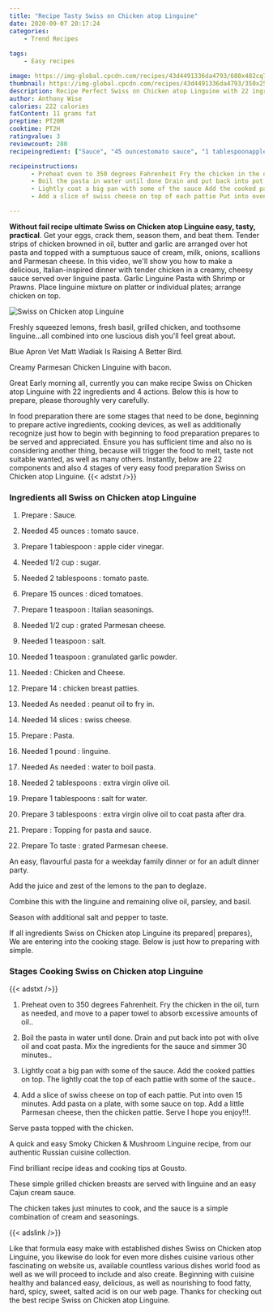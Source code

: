 ```yaml
---
title: "Recipe Tasty Swiss on Chicken atop Linguine"
date: 2020-09-07 20:17:24
categories:
    - Trend Recipes
    
tags:
    - Easy recipes

image: https://img-global.cpcdn.com/recipes/43d4491336da4793/680x482cq70/swiss-on-chicken-atop-linguine-recipe-main-photo.jpg
thumbnail: https://img-global.cpcdn.com/recipes/43d4491336da4793/350x250cq70/swiss-on-chicken-atop-linguine-recipe-main-photo.jpg
description: Recipe Perfect Swiss on Chicken atop Linguine with 22 ingredients and 4 stages of easy cooking.
author: Anthony Wise
calories: 222 calories
fatContent: 11 grams fat
preptime: PT20M
cooktime: PT2H
ratingvalue: 3
reviewcount: 280
recipeingredient: ["Sauce", "45 ouncestomato sauce", "1 tablespoonapple cider vinegar", "1/2 cupsugar", "2 tablespoonstomato paste", "15 ouncesdiced tomatoes", "1 teaspoonItalian seasonings", "1/2 cupgrated Parmesan cheese", "1 teaspoonsalt", "1 teaspoongranulated garlic powder", "Chicken and Cheese", "14chicken breast patties", "As neededpeanut oil to fry in", "14 slicesswiss cheese", "Pasta", "1 poundlinguine", "As neededwater to boil pasta", "2 tablespoonsextra virgin olive oil", "1 tablespoonssalt for water", "3 tablespoonsextra virgin olive oil to coat pasta after dra", "Topping for pasta and sauce", "To tastegrated Parmesan cheese"]

recipeinstructions: 
      - Preheat oven to 350 degrees Fahrenheit Fry the chicken in the oil turn as needed and move to a paper towel to absorb excessive amounts of oil 
      - Boil the pasta in water until done Drain and put back into pot with olive oil and coat pasta Mix the ingredients for the sauce and simmer 30 minutes 
      - Lightly coat a big pan with some of the sauce Add the cooked patties on top The lightly coat the top of each pattie with some of the sauce 
      - Add a slice of swiss cheese on top of each pattie Put into oven 15 minutes Add pasta on a plate with some sauce on top Add a little Parmesan cheese then the chicken pattie Serve I hope you enjoy

---
```




**Without fail recipe ultimate Swiss on Chicken atop Linguine easy, tasty, practical**. Get your eggs, crack them, season them, and beat them. Tender strips of chicken browned in oil, butter and garlic are arranged over hot pasta and topped with a sumptuous sauce of cream, milk, onions, scallions and Parmesan cheese. In this video, we&#39;ll show you how to make a delicious, Italian-inspired dinner with tender chicken in a creamy, cheesy sauce served over linguine pasta. Garlic Linguine Pasta with Shrimp or Prawns. Place linguine mixture on platter or individual plates; arrange chicken on top.


![Swiss on Chicken atop Linguine](https://img-global.cpcdn.com/recipes/43d4491336da4793/680x482cq70/swiss-on-chicken-atop-linguine-recipe-main-photo.jpg "Swiss on Chicken atop Linguine")



Freshly squeezed lemons, fresh basil, grilled chicken, and toothsome linguine…all combined into one luscious dish you&#39;ll feel great about.

Blue Apron Vet Matt Wadiak Is Raising A Better Bird.

Creamy Parmesan Chicken Linguine with bacon.


Great Early morning all, currently you can make recipe Swiss on Chicken atop Linguine with 22 ingredients and 4 actions. Below this is how to prepare, please thoroughly very carefully.

In food preparation there are some stages that need to be done, beginning to prepare active ingredients, cooking devices, as well as additionally recognize just how to begin with beginning to food preparation prepares to be served and appreciated. Ensure you has sufficient time and also no is considering another thing, because will trigger the food to melt, taste not suitable wanted, as well as many others. Instantly, below are 22 components and also 4 stages of very easy food preparation Swiss on Chicken atop Linguine.
{{< adstxt />}}

### Ingredients all Swiss on Chicken atop Linguine


1. Prepare  : Sauce.

1. Needed 45 ounces : tomato sauce.

1. Prepare 1 tablespoon : apple cider vinegar.

1. Needed 1/2 cup : sugar.

1. Needed 2 tablespoons : tomato paste.

1. Prepare 15 ounces : diced tomatoes.

1. Prepare 1 teaspoon : Italian seasonings.

1. Needed 1/2 cup : grated Parmesan cheese.

1. Needed 1 teaspoon : salt.

1. Needed 1 teaspoon : granulated garlic powder.

1. Needed  : Chicken and Cheese.

1. Prepare 14 : chicken breast patties.

1. Needed As needed : peanut oil to fry in.

1. Needed 14 slices : swiss cheese.

1. Prepare  : Pasta.

1. Needed 1 pound : linguine.

1. Needed As needed : water to boil pasta.

1. Needed 2 tablespoons : extra virgin olive oil.

1. Prepare 1 tablespoons : salt for water.

1. Prepare 3 tablespoons : extra virgin olive oil to coat pasta after dra.

1. Prepare  : Topping for pasta and sauce.

1. Prepare To taste : grated Parmesan cheese.


An easy, flavourful pasta for a weekday family dinner or for an adult dinner party.

Add the juice and zest of the lemons to the pan to deglaze.

Combine this with the linguine and remaining olive oil, parsley, and basil.

Season with additional salt and pepper to taste.


If all ingredients Swiss on Chicken atop Linguine its prepared| prepares}, We are entering into the cooking stage. Below is just how to preparing with simple.

### Stages Cooking Swiss on Chicken atop Linguine

{{< adstxt />}}


1. Preheat oven to 350 degrees Fahrenheit. Fry the chicken in the oil, turn as needed, and move to a paper towel to absorb excessive amounts of oil..



1. Boil the pasta in water until done. Drain and put back into pot with olive oil and coat pasta. Mix the ingredients for the sauce and simmer 30 minutes..



1. Lightly coat a big pan with some of the sauce. Add the cooked patties on top. The lightly coat the top of each pattie with some of the sauce..



1. Add a slice of swiss cheese on top of each pattie. Put into oven 15 minutes. Add pasta on a plate, with some sauce on top. Add a little Parmesan cheese, then the chicken pattie. Serve I hope you enjoy!!!.




Serve pasta topped with the chicken.

A quick and easy Smoky Chicken &amp; Mushroom Linguine recipe, from our authentic Russian cuisine collection.

Find brilliant recipe ideas and cooking tips at Gousto.

These simple grilled chicken breasts are served with linguine and an easy Cajun cream sauce.

The chicken takes just minutes to cook, and the sauce is a simple combination of cream and seasonings.


{{< adslink />}}

Like that formula easy make with established dishes Swiss on Chicken atop Linguine, you likewise do look for even more dishes cuisine various other fascinating on website us, available countless various dishes world food as well as we will proceed to include and also create. Beginning with cuisine healthy and balanced easy, delicious, as well as nourishing to food fatty, hard, spicy, sweet, salted acid is on our web page. Thanks for checking out the best recipe Swiss on Chicken atop Linguine.

